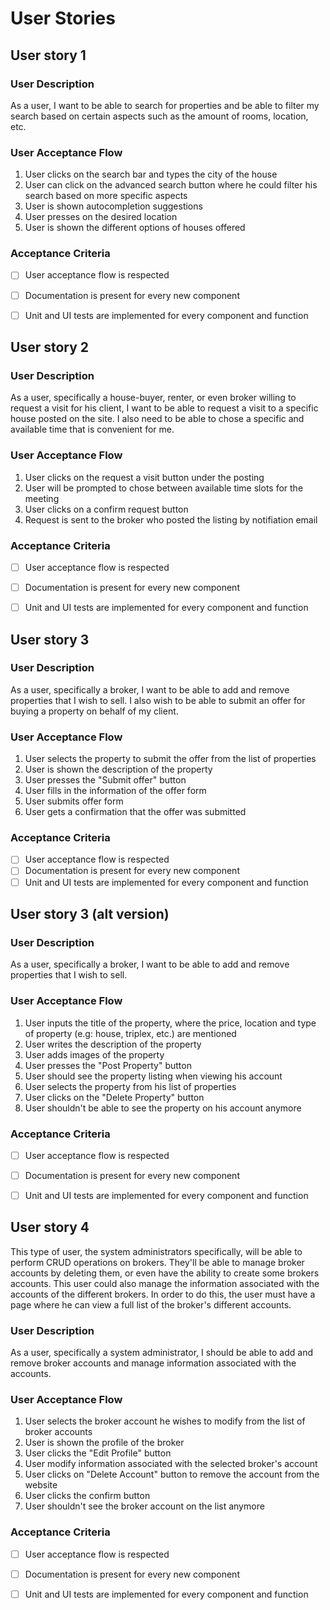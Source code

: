 # User Stories

<!-- Search for properties: -->
## User story 1
### User Description
As a user, I want to be able to search for properties and be able to filter my search based on certain aspects such as the amount of rooms, location, etc.

### User Acceptance Flow
1. User clicks on the search bar and types the city of the house
2. User can click on the advanced search button where he could filter his search based on more specific aspects
3. User is shown autocompletion suggestions
4. User presses on the desired location
5. User is shown the different options of houses offered

### Acceptance Criteria
- [ ] User acceptance flow is respected
- [ ] Documentation is present for every new component
- [ ] Unit and UI tests are implemented for every component and function


<!-- Requests visits for properties: -->
## User story 2
### User Description
As a user, specifically a house-buyer, renter, or even broker willing to request a visit for his client, I want to be able to request a visit to a specific house posted on the site. I also need to be able to chose a specific and available time that is convenient for me.

### User Acceptance Flow
1. User clicks on the request a visit button under the posting
2. User will be prompted to chose between available time slots for the meeting
3. User clicks on a confirm request button
4. Request is sent to the broker who posted the listing by notifiation email

### Acceptance Criteria
- [ ] User acceptance flow is respected
- [ ] Documentation is present for every new component
- [ ] Unit and UI tests are implemented for every component and function


<!-- CRUD operations on properties: -->
## User story 3
### User Description
As a user, specifically a broker, I want to be able to add and remove properties that I wish to sell. I also wish to be able to submit an offer for buying a property on behalf of my client.

### User Acceptance Flow
1. User selects the property to submit the offer from the list of properties
2. User is shown the description of the property
3. User presses the "Submit offer" button
4. User fills in the information of the offer form
5. User submits offer form
6. User gets a confirmation that the offer was submitted

### Acceptance Criteria
- [ ] User acceptance flow is respected
- [ ] Documentation is present for every new component
- [ ] Unit and UI tests are implemented for every component and function

<!-- CRUD operations on properties: -->
## User story 3 (alt version)
### User Description
As a user, specifically a broker, I want to be able to add and remove properties that I wish to sell.

### User Acceptance Flow
1. User inputs the title of the property, where the price, location and type of property (e.g: house, triplex, etc.) are mentioned
2. User writes the description of the property
3. User adds images of the property
4. User presses the "Post Property" button
5. User should see the property listing when viewing his account
6. User selects the property from his list of properties
7. User clicks on the "Delete Property" button
8. User shouldn't be able to see the property on his account anymore

### Acceptance Criteria
- [ ] User acceptance flow is respected
- [ ] Documentation is present for every new component
- [ ] Unit and UI tests are implemented for every component and function


<!-- CRUD operations on brokers -->
## User story 4
This type of user, the system administrators specifically, will be able to perform CRUD operations on brokers. They'll be able to manage broker accounts by deleting them, or 
even have the ability to create some brokers accounts. This user could also manage the information associated with the accounts of the different brokers. In order to do this, 
the user must have a page where he can view a full list of the broker's different accounts.

### User Description
As a user, specifically a system administrator, I should be able to add and remove broker accounts and manage information associated with the accounts.

### User Acceptance Flow
1. User selects the broker account he wishes to modify from the list of broker accounts
2. User is shown the profile of the broker
3. User clicks the "Edit Profile" button
4. User modify information associated with the selected broker's account
5. User clicks on "Delete Account" button to remove the account from the website
6. User clicks the confirm button
7. User shouldn't see the broker account on the list anymore

### Acceptance Criteria
- [ ] User acceptance flow is respected
- [ ] Documentation is present for every new component
- [ ] Unit and UI tests are implemented for every component and function


